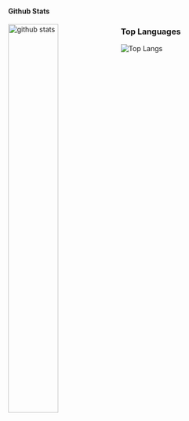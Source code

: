 #### Github Stats
<img src="https://github-readme-stats.vercel.app/api?username=ImYoung-Geneloop&show_icons=true&theme=gotham" alt="github stats" width="45%" align="left"/>


### Top Languages
 ![Top Langs](https://github-readme-stats.vercel.app/api/top-langs/?username=kritika-pattalam&layout=compact)

